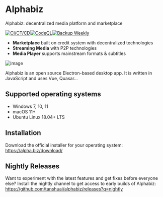 # Alphabiz

Alphabiz: decentralized media platform and marketplace

[![CI/CT/CD](https://github.com/tanshuai/alphabiz/actions/workflows/push.yml/badge.svg)](https://github.com/tanshuai/alphabiz/actions/workflows/push.yml)[![CodeQL](https://github.com/tanshuai/alphabiz/actions/workflows/codeql-analysis.yml/badge.svg)](https://github.com/tanshuai/alphabiz/actions/workflows/codeql-analysis.yml)[![Backup Weekly](https://github.com/tanshuai/alphabiz/actions/workflows/weekly.yml/badge.svg)](https://github.com/tanshuai/alphabiz/actions/workflows/weekly.yml)

- **Marketplace** built on credit system with decentralized technologies
- **Streaming Media** with P2P technologies
- **Media Player** supports mainstream formats & subtitles

![image](https://user-images.githubusercontent.com/3947852/163349980-b8354c86-fb7f-4106-9458-86708af96dbc.png)

Alphabiz is an open source Electron-based desktop app. It is written in JavaScript and uses Vue, Quasar...

## Supported operating systems

- Windows 7, 10, 11
- macOS 11+
- Ubuntu Linux 18.04+ LTS 

## Installation

Download the official installer for your operating system: https://alpha.biz/download/

## Nightly Releases

Want to experiment with the latest features and get fixes before everyone else? Install the nightly channel to get access to early builds of Alphabiz: https://github.com/tanshuai/alphabiz/releases?q=nightly

